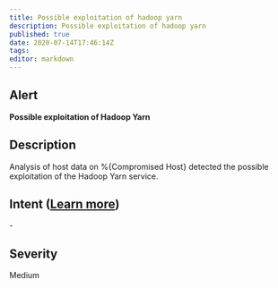 ```yaml
---
title: Possible exploitation of hadoop yarn
description: Possible exploitation of hadoop yarn
published: true
date: 2020-07-14T17:46:14Z
tags:
editor: markdown
---
```


## Alert
**Possible exploitation of Hadoop Yarn**

## Description
Analysis of host data on %{Compromised Host} detected the possible exploitation of the Hadoop Yarn service.

## Intent ([Learn more](/public/security/alerts/intentions.md))
\-

## Severity
Medium




